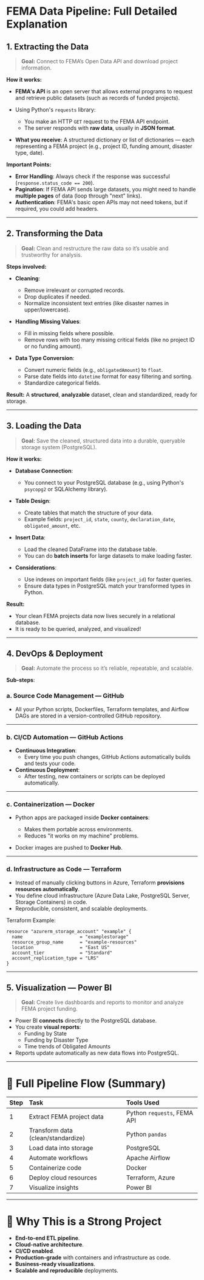 

# FEMA Data Pipeline: Full Detailed Explanation

## 1. Extracting the Data

> **Goal:** Connect to FEMA’s Open Data API and download project information.

**How it works:**
- **FEMA's API** is an open server that allows external programs to request and retrieve public datasets (such as records of funded projects).
- Using Python's `requests` library:
  - You make an HTTP `GET` request to the FEMA API endpoint.
  - The server responds with **raw data**, usually in **JSON format**.

- **What you receive**: A structured dictionary or list of dictionaries — each representing a FEMA project (e.g., project ID, funding amount, disaster type, date).

**Important Points:**
- **Error Handling**: Always check if the response was successful (`response.status_code == 200`).
- **Pagination**: If FEMA API sends large datasets, you might need to handle **multiple pages** of data (loop through "next" links).
- **Authentication**: FEMA's basic open APIs may not need tokens, but if required, you could add headers.

---

## 2. **Transforming the Data**

> **Goal:** Clean and restructure the raw data so it’s usable and trustworthy for analysis.

**Steps involved:**

- **Cleaning**:
  - Remove irrelevant or corrupted records.
  - Drop duplicates if needed.
  - Normalize inconsistent text entries (like disaster names in upper/lowercase).

- **Handling Missing Values**:
  - Fill in missing fields where possible.
  - Remove rows with too many missing critical fields (like no project ID or no funding amount).

- **Data Type Conversion**:
  - Convert numeric fields (e.g., `obligatedAmount`) to `float`.
  - Parse date fields into `datetime` format for easy filtering and sorting.
  - Standardize categorical fields.

**Result:** A **structured**, **analyzable** dataset, clean and standardized, ready for storage.

---

## 3. **Loading the Data**

> **Goal:** Save the cleaned, structured data into a durable, queryable storage system (PostgreSQL).

**How it works:**

- **Database Connection**:
  - You connect to your PostgreSQL database (e.g., using Python's `psycopg2` or SQLAlchemy library).
  
- **Table Design**:
  - Create tables that match the structure of your data.
  - Example fields: `project_id`, `state`, `county`, `declaration_date`, `obligated_amount`, etc.

- **Insert Data**:
  - Load the cleaned DataFrame into the database table.
  - You can do **batch inserts** for large datasets to make loading faster.


- **Considerations**:
  - Use indexes on important fields (like `project_id`) for faster queries.
  - Ensure data types in PostgreSQL match your transformed types in Python.

**Result:**  
- Your clean FEMA projects data now lives securely in a relational database.
- It is ready to be queried, analyzed, and visualized!

---

## 4. **DevOps & Deployment**

> **Goal:** Automate the process so it’s reliable, repeatable, and scalable.

**Sub-steps**:

### a. **Source Code Management — GitHub**

- All your Python scripts, Dockerfiles, Terraform templates, and Airflow DAGs are stored in a version-controlled GitHub repository.

---

### b. **CI/CD Automation — GitHub Actions**

- **Continuous Integration**: 
  - Every time you push changes, GitHub Actions automatically builds and tests your code.
- **Continuous Deployment**:
  - After testing, new containers or scripts can be deployed automatically.
  
---

### c. **Containerization — Docker**

- Python apps are packaged inside **Docker containers**:
  - Makes them portable across environments.
  - Reduces "it works on my machine" problems.
  

- Docker images are pushed to **Docker Hub**.

---

### d. **Infrastructure as Code — Terraform**

- Instead of manually clicking buttons in Azure, Terraform **provisions resources automatically**.
- You define cloud infrastructure (Azure Data Lake, PostgreSQL Server, Storage Containers) in code.
- Reproducible, consistent, and scalable deployments.

Terraform Example:
```hcl
resource "azurerm_storage_account" "example" {
  name                     = "examplestorage"
  resource_group_name      = "example-resources"
  location                 = "East US"
  account_tier             = "Standard"
  account_replication_type = "LRS"
}
```

---

## 5. **Visualization — Power BI**

> **Goal:** Create live dashboards and reports to monitor and analyze FEMA project funding.

- Power BI **connects** directly to the PostgreSQL database.
- You create **visual reports**:
  - Funding by State
  - Funding by Disaster Type
  - Time trends of Obligated Amounts
- Reports update automatically as new data flows into PostgreSQL.

---

# 📌 Full Pipeline Flow (Summary)

| Step | Task | Tools Used |
|:-----|:-----|:-----------|
| 1 | Extract FEMA project data | Python `requests`, FEMA API |
| 2 | Transform data (clean/standardize) | Python `pandas` |
| 3 | Load data into storage | PostgreSQL |
| 4 | Automate workflows | Apache Airflow |
| 5 | Containerize code | Docker |
| 6 | Deploy cloud resources | Terraform, Azure |
| 7 | Visualize insights | Power BI |

---

# 🎯 Why This is a Strong Project

- **End-to-end ETL pipeline**.
- **Cloud-native architecture**.
- **CI/CD enabled**.
- **Production-grade** with containers and infrastructure as code.
- **Business-ready visualizations**.
- **Scalable and reproducible** deployments.

